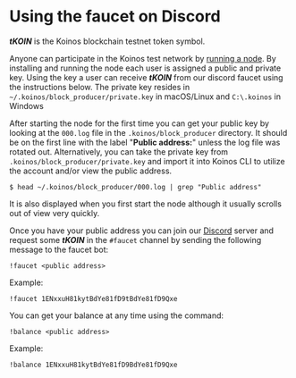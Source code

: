 # Using the faucet on Discord

_**tKOIN**_ is the Koinos blockchain testnet token symbol.

Anyone can participate in the Koinos test network by [running a node](../index.md). By installing and running the node each user is assigned a public and private key. Using the key a user can receive _**tKOIN**_ from our discord faucet using the instructions below. The private key resides in `~/.koinos/block_producer/private.key` in macOS/Linux and `C:\.koinos` in Windows

After starting the node for the first time you can get your public key by looking at the `000.log` file in the `.koinos/block_producer` directory. It should be on the first line with the label "**Public address:**" unless the log file was rotated out. Alternatively, you can take the private key from `.koinos/block_producer/private.key` and import it into Koinos CLI to utilize the account and/or view the public address.

```console
$ head ~/.koinos/block_producer/000.log | grep "Public address"
```

It is also displayed when you first start the node although it usually scrolls out of view very quickly.


Once you have your public address you can join our [Discord](https://discord.com/invite/GErGNsu) server and request some _**tKOIN**_ in the `#faucet` channel by sending the following message to the faucet bot:

```
!faucet <public address>
```

Example:

```
!faucet 1ENxxuH81kytBdYe81fD9tBdYe81fD9Qxe
```

You can get your balance at any time using the command:

```
!balance <public address>
```

Example:

```
!balance 1ENxxuH81kytBdYe81fD9BdYe81fD9Qxe
```
